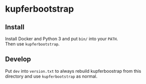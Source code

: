 # kupferbootstrap

## Install
Install Docker and Python 3 and put `bin/` into your `PATH`.  
Then use `kupferbootstrap`.

## Develop
Put `dev` into `version.txt` to always rebuild kupferboostrap from this directory and use `kupferbootstrap` as normal.
